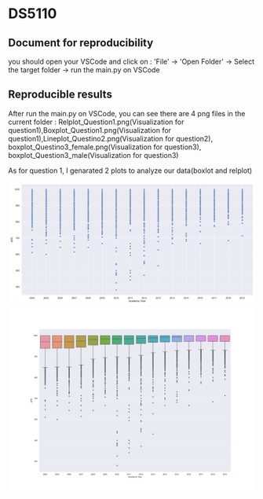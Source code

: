 # DS5110
 
## Document for reproducibility
you should open your VSCode and click on : 'File' -> 'Open Folder' -> Select the target folder -> run the main.py on VSCode
## Reproducible results
After run the main.py on VSCode, you can see there are 4 png files in the current folder : Relplot_Question1.png(Visualization for question1),Boxplot_Question1.png(Visualization for question1),Lineplot_Questino2.png(Visualization for question2), boxplot_Questino3_female.png(Visualization for question3), boxplot_Question3_male(Visualization for question3)

As for question 1, I genarated 2 plots to analyze our data(boxlot and relplot)

<img src = "Relplot_Question1.png">
<img src = "Boxplot_Question1.png">

